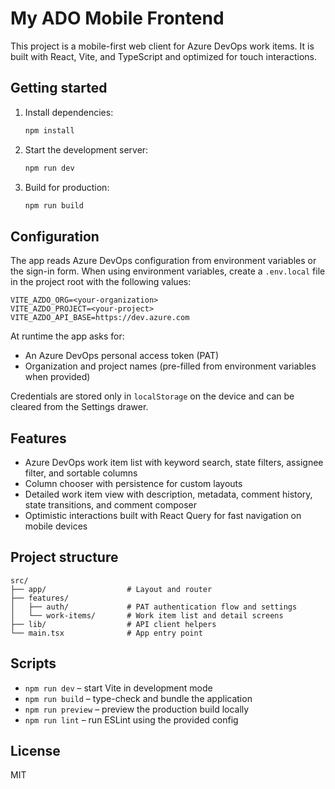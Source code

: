 # My ADO Mobile Frontend

This project is a mobile-first web client for Azure DevOps work items. It is built with React, Vite, and TypeScript and optimized for touch interactions.

## Getting started

1. Install dependencies:

   ```bash
   npm install
   ```

2. Start the development server:

   ```bash
   npm run dev
   ```

3. Build for production:

   ```bash
   npm run build
   ```

## Configuration

The app reads Azure DevOps configuration from environment variables or the sign-in form. When using environment variables, create a `.env.local` file in the project root with the following values:

```
VITE_AZDO_ORG=<your-organization>
VITE_AZDO_PROJECT=<your-project>
VITE_AZDO_API_BASE=https://dev.azure.com
```

At runtime the app asks for:

- An Azure DevOps personal access token (PAT)
- Organization and project names (pre-filled from environment variables when provided)

Credentials are stored only in `localStorage` on the device and can be cleared from the Settings drawer.

## Features

- Azure DevOps work item list with keyword search, state filters, assignee filter, and sortable columns
- Column chooser with persistence for custom layouts
- Detailed work item view with description, metadata, comment history, state transitions, and comment composer
- Optimistic interactions built with React Query for fast navigation on mobile devices

## Project structure

```
src/
├── app/                  # Layout and router
├── features/
│   ├── auth/             # PAT authentication flow and settings
│   └── work-items/       # Work item list and detail screens
├── lib/                  # API client helpers
└── main.tsx              # App entry point
```

## Scripts

- `npm run dev` – start Vite in development mode
- `npm run build` – type-check and bundle the application
- `npm run preview` – preview the production build locally
- `npm run lint` – run ESLint using the provided config

## License

MIT
